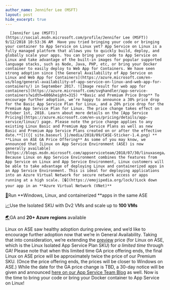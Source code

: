 ```yaml
---
author_name: Jennifer Lee (MSFT)
layout: post
hide_excerpt: true
---
```

      [Jennifer Lee (MSFT)](https://social.msdn.microsoft.com/profile/Jennifer Lee (MSFT))  9/12/2018 10:53:36 AM  Have you tried bringing your code or bringing your container to App Service on Linux yet? App Service on Linux is a fully managed platform that allows you to quickly build, deploy, and globally scale your apps. You can bring your code to App Service on Linux and take advantage of the built-in images for popular supported language stacks, such as Node, Java, PHP, etc, or bring your Docker container to easily deploy to Web App for Containers. We have seen strong adoption since [the General Availability of App Service on Linux and Web App for Containers](https://azure.microsoft.com/en-us/blog/general-availability-of-app-service-on-linux-and-web-app-for-containers/) in September 2017. ![Image result for web app for containers](https://azure.microsoft.com/svghandler/app-service-containers?width=600&height=315) **Basic and Premium Price Drop** To encourage further adoption, we’re happy to announce a 30% price drop for the Basic App Service Plan for Linux, and a 20% price drop for the Premium App Service Plan for Linux. The price change takes effect on October 1st, 2018. Learn about more details on the [App Service Pricing](https://azure.microsoft.com/en-us/pricing/details/app-service/linux/) page. Please note the price change applies to any existing Linux Basic and Premium App Service Plans as well as new Basic and Premium App Service Plans created on or after the effective date.**[]({{ site.baseurl }}/media/2018/09/CASE-Sticker-1.4.png) ** **Linux on ASE GA Price Offering** As some of you may know, we announced that [Linux on App Service Environment (ASE) is now generally available](https://blogs.msdn.microsoft.com/appserviceteam/2018/07/30/linuxasega/). Because Linux on App Service Environment combines the features from App Service on Linux and App Service Environment, Linux customers will be able to take advantage of deploying Linux and containerized apps in an App Service Environment. This is ideal for deploying applications into an Azure Virtual Network for secure network access or apps running at a high scale. [🔒](https://emojipedia.org/lock/)Lock down your app in an **Azure Virtual Network (VNet)**

 [🎨](https://emojipedia.org/artist-palette/)Run **Windows, Linux, and containerized **apps in the same ASE

 [📈](https://emojipedia.org/chart-with-upwards-trend/)Use the Isolated SKU with Dv2 VMs and scale up to **100 VMs**

 [🌏](https://emojipedia.org/earth-globe-asia-australia/)GA and **20+ Azure regions** available

 Linux on ASE saw healthy adoption during preview, and we’d like to encourage further adoption now that we’re in General Availability. Taking that into consideration, we’re extending the [preview](https://blogs.msdn.microsoft.com/appserviceteam/2018/05/07/announcing-the-linux-on-app-service-environment-public-preview/) price (for Linux on ASE, which is the Linux Isolated App Service Plan SKU) for *a limited time* through GA! Please note that when this limited time GA price offering ends, the final Linux on ASE price will be approximately twice the price of our Premium SKU. (Once the price offering ends, the prices will be closer to Windows on ASE.) While the date for the GA price change is TBD, a 30-day notice will be given and announced [here on our App Service Team Blog](https://blogs.msdn.microsoft.com/appserviceteam/tag/linux-on-ase/) as well. Now is the time to bring your code or bring your Docker container to App Service on Linux!      